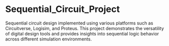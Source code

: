 # Sequential_Circuit_Project
Sequential circuit design implemented using various platforms such as Circuitverse, Logisim, and Proteus. This project demonstrates the versatility of digital design tools and provides insights into sequential logic behavior across different simulation environments.
